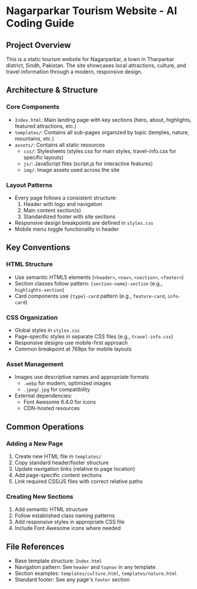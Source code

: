 # Nagarparkar Tourism Website - AI Coding Guide

## Project Overview
This is a static tourism website for Nagarparkar, a town in Tharparkar district, Sindh, Pakistan. The site showcases local attractions, culture, and travel information through a modern, responsive design.

## Architecture & Structure

### Core Components
- `Index.html`: Main landing page with key sections (hero, about, highlights, featured attractions, etc.)
- `templates/`: Contains all sub-pages organized by topic (temples, nature, mountains, etc.)
- `assets/`: Contains all static resources
  - `css/`: Stylesheets (styles.css for main styles, travel-info.css for specific layouts)
  - `js/`: JavaScript files (script.js for interactive features)
  - `img/`: Image assets used across the site

### Layout Patterns
- Every page follows a consistent structure:
  1. Header with logo and navigation
  2. Main content section(s)
  3. Standardized footer with site sections
- Responsive design breakpoints are defined in `styles.css`
- Mobile menu toggle functionality in header

## Key Conventions

### HTML Structure
- Use semantic HTML5 elements (`<header>`, `<nav>`, `<section>`, `<footer>`)
- Section classes follow pattern: `{section-name}-section` (e.g., `highlights-section`)
- Card components use `{type}-card` pattern (e.g., `feature-card`, `info-card`)

### CSS Organization
- Global styles in `styles.css`
- Page-specific styles in separate CSS files (e.g., `travel-info.css`)
- Responsive designs use mobile-first approach
- Common breakpoint at 768px for mobile layouts

### Asset Management
- Images use descriptive names and appropriate formats
  - `.webp` for modern, optimized images
  - `.jpeg`/`.jpg` for compatibility
- External dependencies:
  - Font Awesome 6.4.0 for icons
  - CDN-hosted resources

## Common Operations

### Adding a New Page
1. Create new HTML file in `templates/`
2. Copy standard header/footer structure
3. Update navigation links (relative to page location)
4. Add page-specific content sections
5. Link required CSS/JS files with correct relative paths

### Creating New Sections
1. Add semantic HTML structure
2. Follow established class naming patterns
3. Add responsive styles in appropriate CSS file
4. Include Font Awesome icons where needed

## File References
- Base template structure: `Index.html`
- Navigation pattern: See `header` and `topnav` in any template
- Section examples: `templates/culture.html`, `templates/nature.html`
- Standard footer: See any page's `footer` section
